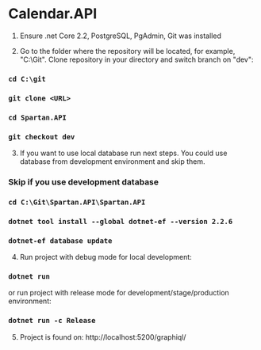 # Calendar.API

1) Ensure .net Core 2.2, PostgreSQL, PgAdmin, Git was installed

2) Go to the folder where the repository will be located, for example, "C:\Git".
Clone repository in your directory and switch branch on "dev":

### `cd C:\git`
### `git clone <URL>`
### `cd Spartan.API`
### `git checkout dev`

3) If you want to use local database run next steps. You could use database from development environment and skip them.

### Skip if you use development database
### `cd C:\Git\Spartan.API\Spartan.API`
### `dotnet tool install --global dotnet-ef --version 2.2.6`
### `dotnet-ef database update`

4) Run project with debug mode for local development:
### `dotnet run` 
or run project with release mode for development/stage/production environment:
### `dotnet run -c Release`

5) Project is found on: 
http://localhost:5200/graphiql/

